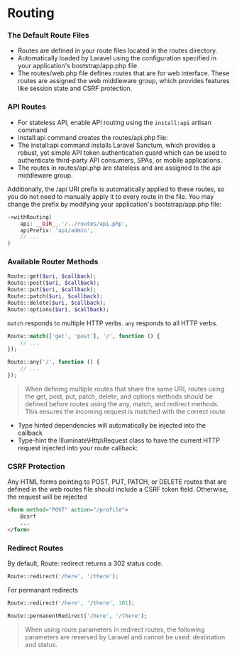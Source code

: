 # Routing

### The Default Route Files

- Routes are defined in your route files located in the routes directory.
- Automatically loaded by Laravel using the configuration specified in your application's bootstrap/app.php file.
- The routes/web.php file defines routes that are for web interface. These routes are assigned the web middleware group, which provides features like session state and CSRF protection.

### API Routes

- For stateless API, enable API routing using the `install:api` artisan command
- install:api command creates the routes/api.php file:
- The install:api command installs Laravel Sanctum, which provides a robust, yet simple API token authentication guard which can be used to authenticate third-party API consumers, SPAs, or mobile applications.
- The routes in routes/api.php are stateless and are assigned to the api middleware group.

Additionally, the /api URI prefix is automatically applied to these routes, so you do not need to manually apply it to every route in the file. You may change the prefix by modifying your application's bootstrap/app.php file:

```php
->withRouting(
    api: __DIR__.'/../routes/api.php',
    apiPrefix: 'api/admin',
    // ...
)
```

### Available Router Methods

```php
Route::get($uri, $callback);
Route::post($uri, $callback);
Route::put($uri, $callback);
Route::patch($uri, $callback);
Route::delete($uri, $callback);
Route::options($uri, $callback);
```

`match` responds to multiple HTTP verbs. `any` responds to all HTTP verbs.

```php
Route::match(['get', 'post'], '/', function () {
    // ...
});

Route::any('/', function () {
    // ...
});
```

> When defining multiple routes that share the same URI, routes using the get, post, put, patch, delete, and options methods should be defined before routes using the any, match, and redirect methods. This ensures the incoming request is matched with the correct route.

- Type hinted dependencies will automatically be injected into the callback
- Type-hint the Illuminate\Http\Request class to have the current HTTP request injected into your route callback:

### CSRF Protection

 Any HTML forms pointing to POST, PUT, PATCH, or DELETE routes that are defined in the web routes file should include a CSRF token field. Otherwise, the request will be rejected

```html
<form method="POST" action="/profile">
    @csrf
    ...
</form>
```

### Redirect Routes

By default, Route::redirect returns a 302 status code.

```php
Route::redirect('/here', '/there');
```

For permanant redirects

```php
Route::redirect('/here', '/there', 301);

Route::permanentRedirect('/here', '/there');
```

> When using route parameters in redirect routes, the following parameters are reserved by Laravel and cannot be used: destination and status.
